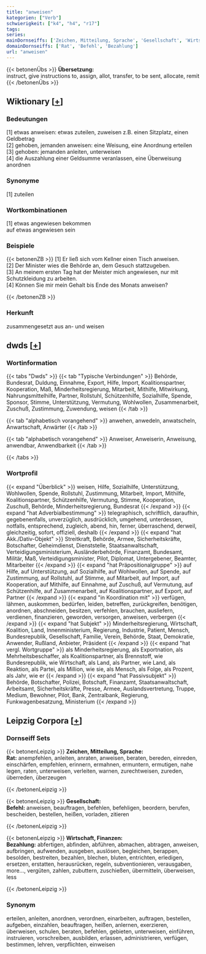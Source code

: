 ```yaml
---
title: "anweisen"
kategorien: ["Verb"]
schwierigkeit: ["k4", "h4", "r17"]
tags:
series:
mainDornseiffs: ['Zeichen, Mitteilung, Sprache', 'Gesellschaft', 'Wirtschaft, Finanzen']
domainDornseiffs: ['Rat', 'Befehl', 'Bezahlung']
url: "anweisen"
---
```


{{< betonenÜbs >}}
**Übersetzung:**  
instruct, give instructions to, assign, allot, transfer, to be sent, allocate, remit  
{{< /betonenÜbs >}}

## Wiktionary [[+](https://de.wiktionary.org/wiki/anweisen)]

### Bedeutungen
[1] etwas anweisen: etwas zuteilen, zuweisen z.B. einen Sitzplatz, einen Geldbetrag  
[2] gehoben, jemanden anweisen: eine Weisung, eine Anordnung erteilen  
[3] gehoben: jemanden anleiten, unterweisen  
[4] die Auszahlung einer Geldsumme veranlassen, eine Überweisung anordnen  

### Synonyme
[1] zuteilen  

### Wortkombinationen
[1] etwas angewiesen bekommen  
auf etwas angewiesen sein  

### Beispiele
{{< betonenZB >}}
[1] Er ließ sich vom Kellner einen Tisch anweisen.  
[2] Der Minister wies die Behörde an, dem Gesuch stattzugeben.  
[3] An meinem ersten Tag hat der Meister mich angewiesen, nur mit Schutzkleidung zu arbeiten.  
[4] Können Sie mir mein Gehalt bis Ende des Monats anweisen?  

{{< /betonenZB >}}
### Herkunft
zusammengesetzt aus an- und weisen  



## dwds [[+](https://www.dwds.de/wb/anweisen)]

### Wortinformation
{{< tabs "Dwds" >}}
{{< tab "Typische Verbindungen" >}}
Behörde, Bundesrat, Duldung, Einnahme, Export, Hilfe, Import, Koalitionspartner, Kooperation, Maß, Minderheitsregierung, Mitarbeit, Mithilfe, Mitwirkung, Nahrungsmittelhilfe, Partner, Rollstuhl, Schützenhilfe, Sozialhilfe, Spende, Sponsor, Stimme, Unterstützung, Vermutung, Wohlwollen, Zusammenarbeit, Zuschuß, Zustimmung, Zuwendung, weisen
{{< /tab >}}

{{< tab "alphabetisch vorangehend" >}}
anwehen, anwedeln, anwatscheln, Anwartschaft, Anwärter
{{< /tab >}}

{{< tab "alphabetisch vorangehend" >}}
Anweiser, Anweiserin, Anweisung, anwendbar, Anwendbarkeit
{{< /tab >}}

{{< /tabs >}}

### Wortprofil
{{< expand "Überblick" >}} weisen, Hilfe, Sozialhilfe, Unterstützung, Wohlwollen, Spende, Rollstuhl, Zustimmung, Mitarbeit, Import, Mithilfe, Koalitionspartner, Schützenhilfe, Vermutung, Stimme, Kooperation, Zuschuß, Behörde, Minderheitsregierung, Bundesrat {{< /expand >}}
{{< expand "hat Adverbialbestimmung" >}} telegraphisch, schriftlich, daraufhin, gegebenenfalls, unverzüglich, ausdrücklich, umgehend, unterdessen, notfalls, entsprechend, zugleich, abend, hin, ferner, überraschend, derweil, gleichzeitig, sofort, offiziell, deshalb {{< /expand >}}
{{< expand "hat Akk./Dativ-Objekt" >}} Streitkraft, Behörde, Armee, Sicherheitskräfte, Botschafter, Geheimdienst, Dienststelle, Staatsanwaltschaft, Verteidigungsministerium, Ausländerbehörde, Finanzamt, Bundesamt, Militär, Maß, Verteidigungsminister, Pilot, Diplomat, Untergebener, Beamter, Mitarbeiter {{< /expand >}}
{{< expand "hat Präpositionalgruppe" >}} auf Hilfe, auf Unterstützung, auf Sozialhilfe, auf Wohlwollen, auf Spende, auf Zustimmung, auf Rollstuhl, auf Stimme, auf Mitarbeit, auf Import, auf Kooperation, auf Mithilfe, auf Einnahme, auf Zuschuß, auf Vermutung, auf Schützenhilfe, auf Zusammenarbeit, auf Koalitionspartner, auf Export, auf Partner {{< /expand >}}
{{< expand "in Koordination mit" >}} verfügen, lähmen, auskommen, bedürfen, leiden, betreffen, zurückgreifen, benötigen, anordnen, abschneiden, besitzen, verfehlen, brauchen, ausliefern, verdienen, finanzieren, geworden, versorgen, anweisen, verbergen {{< /expand >}}
{{< expand "hat Subjekt" >}} Minderheitsregierung, Wirtschaft, Koalition, Land, Innenministerium, Regierung, Industrie, Patient, Mensch, Bundesrepublik, Gesellschaft, Familie, Verein, Behörde, Staat, Demokratie, Anwender, Rußland, Anbieter, Präsident {{< /expand >}}
{{< expand "hat vergl. Wortgruppe" >}} als Minderheitsregierung, als Exportnation, als Mehrheitsbeschaffer, als Koalitionspartner, als Brennstoff, wie Bundesrepublik, wie Wirtschaft, als Land, als Partner, wie Land, als Reaktion, als Partei, als Million, wie sie, als Mensch, als Folge, als Prozent, als Jahr, wie er {{< /expand >}}
{{< expand "hat Passivsubjekt" >}} Behörde, Botschafter, Polizei, Botschaft, Finanzamt, Staatsanwaltschaft, Arbeitsamt, Sicherheitskräfte, Presse, Armee, Auslandsvertretung, Truppe, Medium, Bewohner, Pilot, Bank, Zentralbank, Regierung, Funkwagenbesatzung, Ministerium {{< /expand >}}

## Leipzig Corpora [[+](https://corpora.uni-leipzig.de/en/res?word=anweisen&corpusId=deu_newscrawl-public_2018)]

### Dornseiff Sets
{{< betonenLeipzig >}}
**Zeichen, Mitteilung, Sprache:**  
**Rat:** anempfehlen, anleiten, anraten, anweisen, beraten, bereden, einreden, einschärfen, empfehlen, erinnern, ermahnen, ermuntern, ermutigen, nahe legen, raten, unterweisen, verleiten, warnen, zurechtweisen, zureden, überreden, überzeugen  

{{< /betonenLeipzig >}}


{{< betonenLeipzig >}}
**Gesellschaft:**  
**Befehl:** anweisen, beauftragen, befehlen, befehligen, beordern, berufen, bescheiden, bestellen, heißen, vorladen, zitieren  

{{< /betonenLeipzig >}}


{{< betonenLeipzig >}}
**Wirtschaft, Finanzen:**  
**Bezahlung:** abfertigen, abfinden, abführen, abmachen, abtragen, anweisen, aufbringen, aufwenden, ausgeben, auslösen, begleichen, berappen, besolden, bestreiten, bezahlen, blechen, bluten, entrichten, erledigen, ersetzen, erstatten, herausrücken, regeln, subventionieren, verausgaben, more..., vergüten, zahlen, zubuttern, zuschießen, übermitteln, überweisen, less  

{{< /betonenLeipzig >}}

### Synonym
erteilen, anleiten, anordnen, verordnen, einarbeiten, auftragen, bestellen, aufgeben, einzahlen, beauftragen, heißen, anlernen, exerzieren, überweisen, schulen, beraten, befehlen, gebieten, unterweisen, einführen, instruieren, vorschreiben, ausbilden, erlassen, administrieren, verfügen, bestimmen, lehren, verpflichten, einweisen

